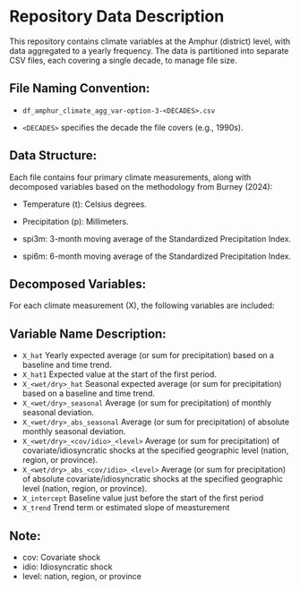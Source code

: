 # Repository Data Description
This repository contains climate variables at the Amphur (district) level, with data aggregated to a yearly frequency. The data is partitioned into separate CSV files, each covering a single decade, to manage file size.

## File Naming Convention:

- `df_amphur_climate_agg_var-option-3-<DECADES>.csv`

- `<DECADES>` specifies the decade the file covers (e.g., 1990s).

## Data Structure:
Each file contains four primary climate measurements, along with decomposed variables based on the methodology from Burney (2024):

- Temperature (t): Celsius degrees.

- Precipitation (p): Millimeters.

- spi3m: 3-month moving average of the Standardized Precipitation Index.

- spi6m: 6-month moving average of the Standardized Precipitation Index.

## Decomposed Variables:
For each climate measurement (X), the following variables are included:

## Variable Name	Description:
- `X_hat`	Yearly expected average (or sum for precipitation) based on a baseline and time trend.
- `X_hat1`	Expected value at the start of the first period.
- `X_<wet/dry>_hat`	Seasonal expected average (or sum for precipitation) based on a baseline and time trend.
- `X_<wet/dry>_seasonal`	Average (or sum for precipitation) of monthly seasonal deviation.
- `X_<wet/dry>_abs_seasonal`	Average (or sum for precipitation) of absolute monthly seasonal deviation.
- `X_<wet/dry>_<cov/idio>_<level>`	Average (or sum for precipitation) of covariate/idiosyncratic shocks at the specified geographic level (nation, region, or province).
- `X_<wet/dry>_abs_<cov/idio>_<level>`	Average (or sum for precipitation) of absolute covariate/idiosyncratic shocks at the specified geographic level (nation, region, or province).
- `X_intercept` Baseline value just before the start of the first period
- `X_trend` Trend term or estimated slope of measturement

## Note:
- cov: Covariate shock
- idio: Idiosyncratic shock
- level: nation, region, or province
